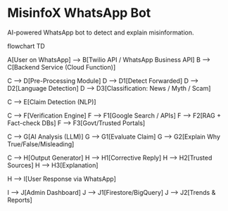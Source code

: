 # MisinfoX WhatsApp Bot

AI-powered WhatsApp bot to detect and explain misinformation.

flowchart TD

A[User on WhatsApp] --> B[Twilio API / WhatsApp Business API]
B --> C[Backend Service (Cloud Function)]

C --> D[Pre-Processing Module]
D --> D1[Detect Forwarded]
D --> D2[Language Detection]
D --> D3[Classification: News / Myth / Scam]

C --> E[Claim Detection (NLP)]

C --> F[Verification Engine]
F --> F1[Google Search / APIs]
F --> F2[RAG + Fact-check DBs]
F --> F3[Govt/Trusted Portals]

C --> G[AI Analysis (LLM)]
G --> G1[Evaluate Claim]
G --> G2[Explain Why True/False/Misleading]

C --> H[Output Generator]
H --> H1[Corrective Reply]
H --> H2[Trusted Sources]
H --> H3[Explanation]

H --> I[User Response via WhatsApp]

I --> J[Admin Dashboard]
J --> J1[Firestore/BigQuery]
J --> J2[Trends & Reports]
